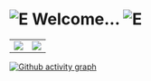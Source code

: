 # ![E](https://raw.githubusercontent.com/KrishayB/KrishayB/main/cooldoge.gif) Welcome... ![E](https://raw.githubusercontent.com/KrishayB/KrishayB/main/cooldoge.gif)

<table>
  <tr>
    <td align="center" style="padding=0;width=50%;">
      <img align="center" style="padding=0;" src="https://github-readme-stats.vercel.app/api/top-langs/?username=KrishayB&layout=compact&hide_border=true&theme=prussian&bg_color=00000000&title_color=5477a1&text_color=7ea2cc">
    </td>
    <td align="center" style="padding=0;width=50%;">
      <img align="center" style="padding=0;" src="https://github-readme-stats.vercel.app/api?username=KrishayB&show_icons=true&count_private=true&hide_border=true&theme=prussian&bg_color=00000000&title_color=5477a1&text_color=7ea2cc">
    </td>
  </tr>
</table>

[![Github activity graph](https://activity-graph.herokuapp.com/graph?username=KrishayB&theme=noctis-minimus)](https://github.com/KrishayB/)
